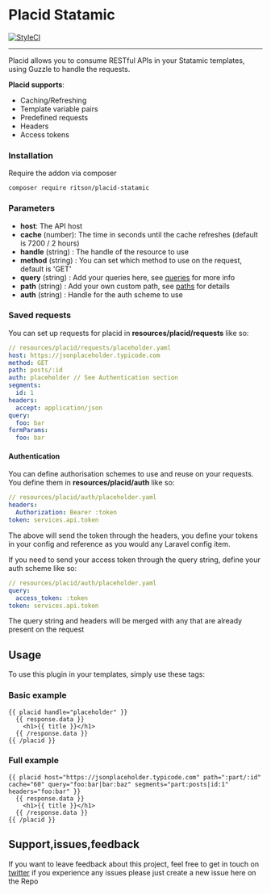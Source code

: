 # Placid Statamic

[![StyleCI](https://styleci.io/repos/25640354/shield?branch=v2)](https://styleci.io/repos/25640354)

---

Placid allows you to consume RESTful APIs in your Statamic templates, using Guzzle to handle the requests. 

**Placid supports**:
- Caching/Refreshing
- Template variable pairs
- Predefined requests
- Headers
- Access tokens

### Installation

Require the addon via composer

```
composer require ritson/placid-statamic
```

### Parameters
- **host**: The API host
- **cache** (number): The time in seconds until the cache refreshes (default is 7200 / 2 hours)
- **handle** (string) : The handle of the resource to use
- **method** (string) : You can set which method to use on the request, default is 'GET' 
- **query** (string)  : Add your queries here, see [queries](#queries) for more info
- **path** (string) : Add your own custom path, see [paths](#paths) for details
- **auth** (string) : Handle for the auth scheme to use

### Saved requests
You can set up requests for placid in **resources/placid/requests** like so:

``` yaml
// resources/placid/requests/placeholder.yaml
host: https://jsonplaceholder.typicode.com
method: GET
path: posts/:id
auth: placeholder // See Authentication section
segments:
  id: 1
headers:
  accept: application/json
query:
  foo: bar
formParams:
  foo: bar
```
		
#### Authentication
You can define authorisation schemes to use and reuse on your requests. You define them in **resources/placid/auth** like so:

``` yaml
// resources/placid/auth/placeholder.yaml
headers:
  Authorization: Bearer :token
token: services.api.token
```

The above will send the token through the headers, you define your tokens in your config and reference as you would any Laravel config item.

If you need to send your access token through the query string, define your auth scheme like so:

``` yaml
// resources/placid/auth/placeholder.yaml
query:
  access_token: :token
token: services.api.token
```

The query string and headers will be merged with any that are already present on the request

## Usage

To use this plugin in your templates, simply use these tags:

### Basic example
 
```
{{ placid handle="placeholder" }}
  {{ response.data }}
    <h1>{{ title }}</h1>
  {{ /response.data }}
{{ /placid }}
```

### Full example

```
{{ placid host="https://jsonplaceholder.typicode.com" path=":part/:id" cache="60" query="foo:bar|bar:baz" segments="part:posts|id:1" headers="foo:bar" }}
  {{ response.data }}
    <h1>{{ title }}</h1>
  {{ /response.data }}
{{ /placid }}
```

## Support,issues,feedback
If you want to leave feedback about this project, feel free to get in touch on [twitter](http://www.twitter.com/alecritson) if you experience any issues please just create a new issue here on the Repo
